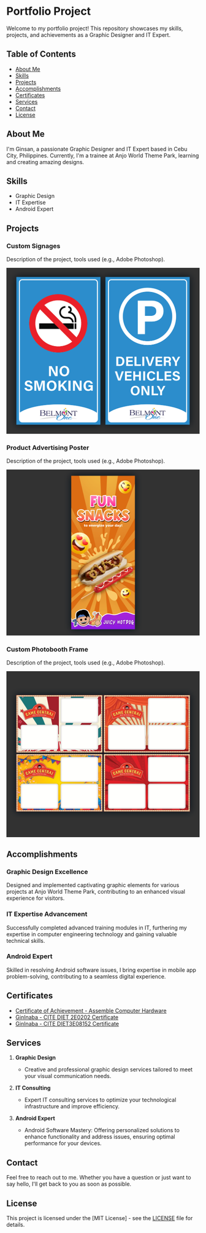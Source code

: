 # Portfolio Project

Welcome to my portfolio project! This repository showcases my skills, projects, and achievements as a Graphic Designer and IT Expert.

## Table of Contents

- [About Me](#about-me)
- [Skills](#skills)
- [Projects](#projects)
- [Accomplishments](#accomplishments)
- [Certificates](#certificates)
- [Services](#services)
- [Contact](#contact)
- [License](#license)

## About Me

I'm Ginsan, a passionate Graphic Designer and IT Expert based in Cebu City, Philippines. Currently, I'm a trainee at Anjo World Theme Park, learning and creating amazing designs.

## Skills

- Graphic Design
- IT Expertise
- Android Expert

## Projects

### Custom Signages

Description of the project, tools used (e.g., Adobe Photoshop).

![Custom Signages](img/P1.png)

### Product Advertising Poster

Description of the project, tools used (e.g., Adobe Photoshop).

![Product Advertising Poster](img/P2.png)

### Custom Photobooth Frame

Description of the project, tools used (e.g., Adobe Photoshop).

![Custom Photobooth Frame](img/P3.png)

## Accomplishments

### Graphic Design Excellence

Designed and implemented captivating graphic elements for various projects at Anjo World Theme Park, contributing to an enhanced visual experience for visitors.

### IT Expertise Advancement

Successfully completed advanced training modules in IT, furthering my expertise in computer engineering technology and gaining valuable technical skills.

### Android Expert

Skilled in resolving Android software issues, I bring expertise in mobile app problem-solving, contributing to a seamless digital experience.

## Certificates

- [Certificate of Achievement - Assemble Computer Hardware](img/Certificate_of_Achievement__Assemble_Computer_Hardware-1.png)
- [GinInaba - CITE DIET 2E0202 Certificate](img/GinInaba-CITE-DIET-2E0202-certificate-1.png)
- [GinInaba - CITE DIET3E08152 Certificate](img/GinInaba-CITE-DIET3E08152-certificate-1.png)

## Services

1. **Graphic Design**
   - Creative and professional graphic design services tailored to meet your visual communication needs.

2. **IT Consulting**
   - Expert IT consulting services to optimize your technological infrastructure and improve efficiency.

3. **Android Expert**
   - Android Software Mastery: Offering personalized solutions to enhance functionality and address issues, ensuring optimal performance for your devices.

## Contact

Feel free to reach out to me. Whether you have a question or just want to say hello, I'll get back to you as soon as possible.

## License

This project is licensed under the [MIT License] - see the [LICENSE](LICENSE) file for details.
